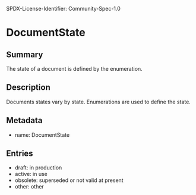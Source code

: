 SPDX-License-Identifier: Community-Spec-1.0

# DocumentState

## Summary

The state of a document is defined by the enumeration.

## Description

Documents states vary by state. Enumerations are used to define the state.

## Metadata

- name: DocumentState

## Entries

- draft: in production 
- active: in use
- obsolete: superseded or not valid at present
- other: other


